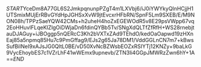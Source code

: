 $START$YceDm8A77GL6S2JmkpqnunpPZgT4m1LXVbj6/iJ0iYWYkyQInHCjjH1UTSmixMUjErRBvGYdHpJGHSxXvW9jtEvcxrHFbRN/SpnF5Lm9SXEB/E/M9NON08h/TPPzSaeYQW42CMs+h2uheH4hoZxEGEWOdR5v8E29psVWpp67vq2EoHHuvlFLqeKIZlgOiDWjaDn6fdinQYBb5Tv/SNgXdQLTfZfRfH+WS28rnebjtauDJAGuy+iJBOggp5nQERcC3Kh2bVXTxZAd9TEhdO/kedOaOapwd19zHXnEaj85a5npmq85Hu7c9PmGffag9/EJs2g65Ja78DM1/VddGGLnCN7m7+kBwsSufBiINeI9xAJsJG0QltL0BE/vD50XvNcBZWsbEOZxRSIYTj12KNZy+9baLkG9VycEhoybES7c1VZrLhF41wWEmx9upnevb/ZTN3Ii4GGpJMWRzZwn6hY+1A==$END$
